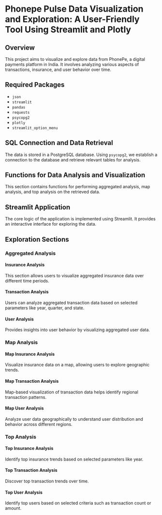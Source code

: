 # Phonepe Pulse Data Visualization and Exploration: A User-Friendly Tool Using Streamlit and Plotly

## Overview

This project aims to visualize and explore data from PhonePe, a digital payments platform in India. It involves analyzing various aspects of transactions, insurance, and user behavior over time.

## Required Packages

- `json`
- `streamlit`
- `pandas`
- `requests`
- `psycopg2`
- `plotly`
- `streamlit_option_menu`

## SQL Connection and Data Retrieval

The data is stored in a PostgreSQL database. Using `psycopg2`, we establish a connection to the database and retrieve relevant tables for analysis.

## Functions for Data Analysis and Visualization

This section contains functions for performing aggregated analysis, map analysis, and top analysis on the retrieved data.

## Streamlit Application

The core logic of the application is implemented using Streamlit. It provides an interactive interface for exploring the data.

## Exploration Sections

### Aggregated Analysis

#### Insurance Analysis

This section allows users to visualize aggregated insurance data over different time periods.

#### Transaction Analysis

Users can analyze aggregated transaction data based on selected parameters like year, quarter, and state.

#### User Analysis

Provides insights into user behavior by visualizing aggregated user data.

### Map Analysis

#### Map Insurance Analysis

Visualize insurance data on a map, allowing users to explore geographic trends.

#### Map Transaction Analysis

Map-based visualization of transaction data helps identify regional transaction patterns.

#### Map User Analysis

Analyze user data geographically to understand user distribution and behavior across different regions.

### Top Analysis

#### Top Insurance Analysis

Identify top insurance trends based on selected parameters like year.

#### Top Transaction Analysis

Discover top transaction trends over time.

#### Top User Analysis

Identify top users based on selected criteria such as transaction count or amount.

